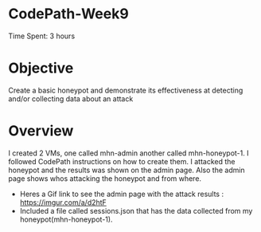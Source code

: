 # CodePath-Week9
Time Spent: 3 hours 
# Objective
Create a basic honeypot and demonstrate its effectiveness at detecting and/or collecting data about an attack
# Overview
I created 2 VMs, one called mhn-admin another called mhn-honeypot-1. I followed CodePath instructions on how to create them. I attacked the honeypot and the results was shown on the admin page. Also the admin page shows whos attacking the honeypot and from where.

- Heres a Gif link to see the admin page with the attack results : https://imgur.com/a/d2htF
- Included a file called sessions.json that has the data collected from my honeypot(mhn-honeypot-1).
